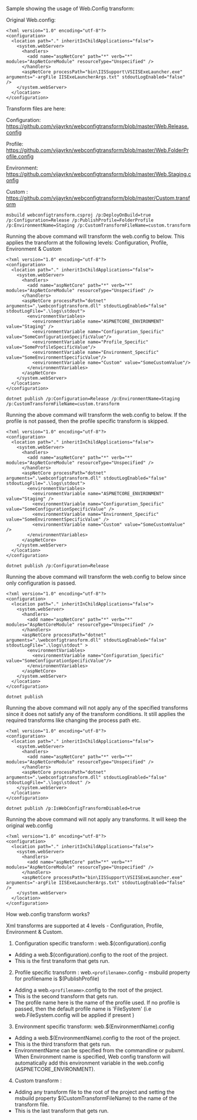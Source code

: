 Sample showing the usage of Web.Config transform:

Original Web.config:
```
<?xml version="1.0" encoding="utf-8"?>
<configuration>
  <location path="." inheritInChildApplications="false">
    <system.webServer>
      <handlers>
        <add name="aspNetCore" path="*" verb="*" modules="AspNetCoreModule" resourceType="Unspecified" />
      </handlers>
      <aspNetCore processPath="bin\IISSupport\VSIISExeLauncher.exe" arguments="-argFile IISExeLauncherArgs.txt" stdoutLogEnabled="false" />
    </system.webServer>
  </location>
</configuration>
```

Transform files are here:

Configuration: https://github.com/vijayrkn/webconfigtransform/blob/master/Web.Release.config

Profile: https://github.com/vijayrkn/webconfigtransform/blob/master/Web.FolderProfile.config

Environment: https://github.com/vijayrkn/webconfigtransform/blob/master/Web.Staging.config

Custom : https://github.com/vijayrkn/webconfigtransform/blob/master/Custom.transform


`msbuild webconfigtransform.csproj /p:DeployOnBuild=true /p:Configuration=Release /p:PublishProfile=FolderProfile /p:EnvironmentName=Staging /p:CustomTransformFileName=custom.transform`

Running the above command will transform the web.config to below. This applies the transform at the following levels: Configuration, Profile, Environment & Custom

```
<?xml version="1.0" encoding="utf-8"?>
<configuration>
  <location path="." inheritInChildApplications="false">
    <system.webServer>
      <handlers>
        <add name="aspNetCore" path="*" verb="*" modules="AspNetCoreModule" resourceType="Unspecified" />
      </handlers>
      <aspNetCore processPath="dotnet" arguments=".\webconfigtransform.dll" stdoutLogEnabled="false" stdoutLogFile=".\logs\stdout">
        <environmentVariables>
          <environmentVariable name="ASPNETCORE_ENVIRONMENT" value="Staging" />
          <environmentVariable name="Configuration_Specific" value="SomeConfigurationSpecificValue"/>
          <environmentVariable name="Profile_Specific" value="SomeProfileSpecificValue"/>
          <environmentVariable name="Environment_Specific" value="SomeEnvironmentSpecificValue"/>
          <environmentVariable name="Custom" value="SomeCustomValue"/>
        </environmentVariables>
      </aspNetCore>
    </system.webServer>
  </location>
</configuration>
```


`dotnet publish /p:Configuration=Release /p:EnvironmentName=Staging /p:CustomTransformFileName=custom.transform`

Running the above command will transform the web.config to below. If the profile is not passed, then the profile specific transform is skipped.

```
<?xml version="1.0" encoding="utf-8"?>
<configuration>
  <location path="." inheritInChildApplications="false">
    <system.webServer>
      <handlers>
        <add name="aspNetCore" path="*" verb="*" modules="AspNetCoreModule" resourceType="Unspecified" />
      </handlers>
      <aspNetCore processPath="dotnet" arguments=".\webconfigtransform.dll" stdoutLogEnabled="false" stdoutLogFile=".\logs\stdout">
        <environmentVariables>
          <environmentVariable name="ASPNETCORE_ENVIRONMENT" value="Staging" />
          <environmentVariable name="Configuration_Specific" value="SomeConfigurationSpecificValue" />
          <environmentVariable name="Environment_Specific" value="SomeEnvironmentSpecificValue" />
          <environmentVariable name="Custom" value="SomeCustomValue" />
        </environmentVariables>
      </aspNetCore>
    </system.webServer>
  </location>
</configuration>
```

`dotnet publish /p:Configuration=Release`

Running the above command will transform the web.config to below since only configuration is passed.

```
<?xml version="1.0" encoding="utf-8"?>
<configuration>
  <location path="." inheritInChildApplications="false">
    <system.webServer>
      <handlers>
        <add name="aspNetCore" path="*" verb="*" modules="AspNetCoreModule" resourceType="Unspecified" />
      </handlers>
      <aspNetCore processPath="dotnet" arguments=".\webconfigtransform.dll" stdoutLogEnabled="false" stdoutLogFile=".\logs\stdout" >
        <environmentVariables>
          <environmentVariable name="Configuration_Specific" value="SomeConfigurationSpecificValue"/>
        </environmentVariables>
      </aspNetCore>
    </system.webServer>
  </location>
</configuration>
```

`dotnet publish`

Running the above command will not apply any of the specified transforms since it does not satisfy any of the transform conditions. It still applies the required transforms like changing the process path etc.

```
<?xml version="1.0" encoding="utf-8"?>
<configuration>
  <location path="." inheritInChildApplications="false">
    <system.webServer>
      <handlers>
        <add name="aspNetCore" path="*" verb="*" modules="AspNetCoreModule" resourceType="Unspecified" />
      </handlers>
      <aspNetCore processPath="dotnet" arguments=".\webconfigtransform.dll" stdoutLogEnabled="false" stdoutLogFile=".\logs\stdout" />
    </system.webServer>
  </location>
</configuration>
```


`dotnet publish /p:IsWebConfigTransformDisabled=true`

Running the above command will not apply any transforms. It will keep the original web.config

```
<?xml version="1.0" encoding="utf-8"?>
<configuration>
  <location path="." inheritInChildApplications="false">
    <system.webServer>
      <handlers>
        <add name="aspNetCore" path="*" verb="*" modules="AspNetCoreModule" resourceType="Unspecified" />
      </handlers>
      <aspNetCore processPath="bin\IISSupport\VSIISExeLauncher.exe" arguments="-argFile IISExeLauncherArgs.txt" stdoutLogEnabled="false" />
    </system.webServer>
  </location>
</configuration>
```

How web.config transform works? 

Xml transforms are supported at 4 levels - Configuration, Profile, Environment & Custom.

1. Configuration specific transform : web.$(configuration).config
  - Adding a web.$(configuration).config to the root of the project.
  - This is the first transform that gets run.


2. Profile specific transform : web.`<profilename>`.config - msbuild property for profilename is $(PublishProfile)
  - Adding a web.`<profilename>`.config to the root of the project.
  - This is the second transform that gets run.
 - The profile name here is the name of the profile used. If no profile is passed, then the default profile name is 'FileSystem' (i.e web.FileSystem.config will be applied if present )


3. Environment specific transform: web.$(EnvironmentName).config
  - Adding a web.$(EnvironmentName).config to the root of the project.
  - This is the third transform that gets run.
 - EnvironmentName can be specified from the commandline or pubxml. When Environment name is specified, Web config transform will automatically add this environment variable in the web.config (ASPNETCORE_ENVIRONMENT).

4. Custom transform : <Any file name>
- Adding any transform file to the root of the project and setting the msbuild property $(CustomTransformFileName) to the name of the transform file.
- This is the last transform that gets run.

